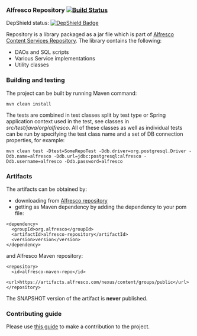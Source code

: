 ### Alfresco Repository [![Build Status](https://travis-ci.org/killerboot/alfresco-repository.svg?branch=master)](https://travis-ci.org/killerboot/alfresco-repository)

DepShield status: [![DepShield Badge](https://depshield.sonatype.org/badges/killerboot/alfresco-repository/depshield.svg)](https://depshield.github.io)

Repository is a library packaged as a jar file which is part of [Alfresco Content Services Repository](https://community.alfresco.com/docs/DOC-6385-project-overview-repository).
The library contains the following:
* DAOs and SQL scripts
* Various Service implementations
* Utility classes

### Building and testing
The project can be built by running Maven command:
~~~
mvn clean install
~~~
The tests are combined in test classes split by test type or Spring application context used in the test, see classes in _src/test/java/org/alfresco_. All of these classes as well as individual tests can be run by specifying the test class name and a set of DB connection properties, for example:
~~~
mvn clean test -Dtest=SomeRepoTest -Ddb.driver=org.postgresql.Driver -Ddb.name=alfresco -Ddb.url=jdbc:postgresql:alfresco -Ddb.username=alfresco -Ddb.password=alfresco
~~~

### Artifacts
The artifacts can be obtained by:
* downloading from [Alfresco repository](https://artifacts.alfresco.com/nexus/content/groups/public)
* getting as Maven dependency by adding the dependency to your pom file:
~~~
<dependency>
  <groupId>org.alfresco</groupId>
  <artifactId>alfresco-repository</artifactId>
  <version>version</version>
</dependency>
~~~
and Alfresco Maven repository:
~~~
<repository>
  <id>alfresco-maven-repo</id>
  <url>https://artifacts.alfresco.com/nexus/content/groups/public</url>
</repository>
~~~
The SNAPSHOT version of the artifact is **never** published.

### Contributing guide
Please use [this guide](CONTRIBUTING.md) to make a contribution to the project.
